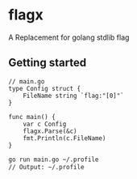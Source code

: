 # flagx
A Replacement for golang stdlib flag

## Getting started

```{go}
// main.go
type Config struct {
	FileName string `flag:"[0]"`
}

func main() {
	var c Config
	flagx.Parse(&c)
	fmt.Println(c.FileName)
}
```

```bash
go run main.go ~/.profile
// Output: ~/.profile
```

